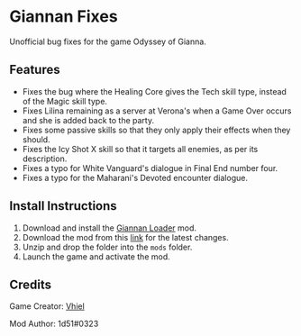 # Giannan Fixes
Unofficial bug fixes for the game Odyssey of Gianna.

## Features

- Fixes the bug where the Healing Core gives the Tech skill type, instead of the Magic skill type.
- Fixes Lilina remaining as a server at Verona's when a Game Over occurs and she is added back to the party.
- Fixes some passive skills so that they only apply their effects when they should.
- Fixes the Icy Shot X skill so that it targets all enemies, as per its description.
- Fixes a typo for White Vanguard's dialogue in Final End number four.
- Fixes a typo for the Maharani's Devoted encounter dialogue.

## Install Instructions

1. Download and install the [Giannan Loader](https://github.com/1d51/giannan-loader) mod.
2. Download the mod from this [link](https://github.com/1d51/giannan-fixes/archive/refs/heads/main.zip) for the latest changes.
3. Unzip and drop the folder into the `mods` folder.
4. Launch the game and activate the mod.

## Credits

Game Creator: [Vhiel](https://twitter.com/shvhiel)

Mod Author: 1d51#0323
